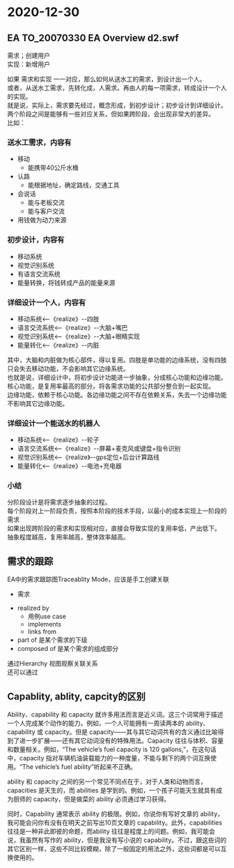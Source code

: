 # 2020-12-30

## EA TO_20070330 EA Overview d2.swf

需求；创建用户  
实现：新增用户  

如果 需求和实现 一一对应，那么如何从送水工的需求，到设计出一个人。  
或者，从送水工需求，先转化成，人需求。再由人的每一项需求，转成设计一个人的实现。  
就是说，实际上，需求要先经过，概念形成，到初步设计；初步设计到详细设计。  
两个阶段之间是能够有一些对应关系，但如果跨阶段，会出现非常大的差异。  
比如：

### 送水工需求，内容有

* 移动
  + 能携带40公斤水桶
* 认路
  + 能根据地址，确定路线，交通工具  
* 会说话
  + 能与老板交流
  + 能与客户交流
* 用钱做为动力来源

### 初步设计，内容有

* 移动系统
* 视觉识别系统
* 有语言交流系统
* 能量转换，将钱转成产品的能量来源  

### 详细设计一个人，内容有

* 移动系统<--《realize》--四肢
* 语言交流系统<--《realize》--大脑+嘴巴
* 视觉识别系统<--《realize》--大脑+眼睛实现
* 能量转化<--《realize》--内脏

其中，大脑和内脏做为核心部件，得以复用。四肢是单功能的边缘系统，没有四肢只会失去移动功能，不会影响其它边缘系统。  
也就是说，详细设计中，将初步设计功能进一步抽象，分成核心功能和边缘功能。  
核心功能，是复用率最高的部分。将各需求功能的公共部分整合到一起实现。  
边缘功能，依赖于核心功能。各边缘功能之间不存在依赖关系，失去一个边缘功能不影响其它边缘功能。

### 详细设计一个能送水的机器人

* 移动系统<--《realize》--轮子
* 语言交流系统<--《realize》--屏幕+麦克风或键盘+指令识别
* 视觉识别系统<--《realize》--gps定位+后台计算路线
* 能量转化<--《realize》--电池+充电器

### 小结

分阶段设计是将需求逐步抽象的过程。  
每个阶段对上一阶段负责，按照本阶段的技术手段，以最小的成本实现上一阶段的需求  
如果出现跨阶段的需求和实现相对应，直接会导致实现的复用率低，产出低下。  
抽象程度越高，复用率越高，整体效率越高。

## 需求的跟踪

EA中的需求跟踪图Traceablity Mode，应该是手工创建关联  

* 需求
 - realized by 
   + 用例use case
   + implements
   + links from  
 - part of 是某个需求的下级
 - composed of 是某个需求的组成部分

通过Hierarchy 视图观察关联关系  
还可以通过

## Capablity, ablity, capcity的区别  

Ability、capability 和 capacity 就许多用法而言是近义词。这三个词常用于描述一个人完成某个动作的能力。例如，一个人可能拥有一周读两本的 ability、capability 或 capacity。但是 capacity——其与其它动词共有的含义通过比喻得到了进一步扩展——还有其它动词没有的特殊用法。Capacity 往往与体积、容量和数量相关。例如，“The vehicle’s fuel capacity is 120 gallons,”，在这句话中，capacity 指对车辆机油装载能力的一种度量，不能与剩下的两个词互换使用。“The vehicle’s fuel ability”听起来不正确。

ability 和 capacity 之间的另一个常见不同点在于，对于人类和动物而言，capacities 是天生的，而 abilities 是学到的。例如，一个孩子可能天生就具有成为厨师的 capacity，但是做菜的 ability 必须通过学习获得。

同时，Capability 通常表示 ability 的极限。例如，你说你有写好文章的 ability，我可能会问你有没有在明天之前写出10页文章的 capability。此外，capabilities 往往是一种非此即彼的命题，而ability 往往是程度上的问题。例如，我可能会说，我虽然有写作的 ability，但是我没有写小说的 capability。不过，跟这些词的其它区别一样，这些不同比较模糊，除了一般固定的用法之外，这些词都是可以互换使用的。
